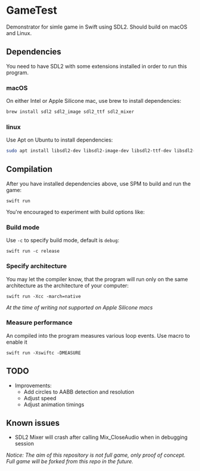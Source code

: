 # GameTest

Demonstrator for simle game in Swift using SDL2. Should build on macOS and Linux.

## Dependencies
You need to have SDL2 with some extensions installed in order to run this program.

### macOS
On either Intel or Apple Silicone mac, use brew to install dependencies:
```bash
brew install sdl2 sdl2_image sdl2_ttf sdl2_mixer
```

### linux
Use Apt on Ubuntu to install dependencies:
```bash
sudo apt install libsdl2-dev libsdl2-image-dev libsdl2-ttf-dev libsdl2-mixer-dev
```

## Compilation
After you have installed dependencies above, use SPM to build and run the game:
```
swift run
```

You're encouraged to experiment with build options like:

### Build mode
Use `-c` to specify build mode, default is `debug`:
```
swift run -c release
```

### Specify architecture
You may let the compiler know, that the program will run only on the same architecture as the architecture of your computer:
```
swift run -Xcc -march=native
```

*At the time of writing not supported on Apple Silicone macs*
### Measure performance
An compiled into the program measures various loop events. Use macro to enable it
```
swift run -Xswiftc -DMEASURE
```

## TODO
- Improvements:
  - Add circles to AABB detection and resolution
  - Adjust speed
  - Adjust animation timings

## Known issues
 - SDL2 Mixer will crash after calling Mix_CloseAudio when in debugging session

*Notice: The aim of this repository is not full game, only proof of concept. Full game will be forked from this repo in the future.*
